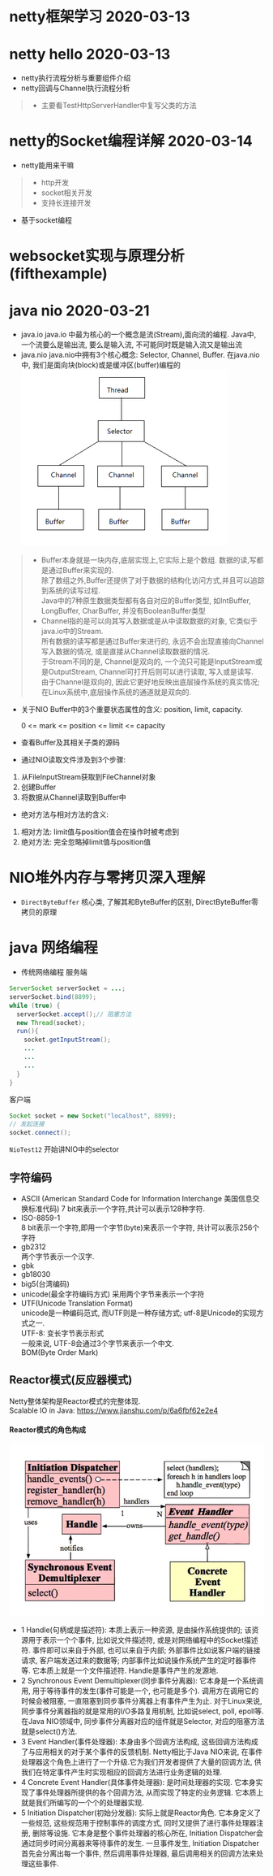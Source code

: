 # netty框架学习 2020-03-13
# netty hello 2020-03-13
- netty执行流程分析与重要组件介绍
- netty回调与Channel执行流程分析
>- 主要看TestHttpServerHandler中复写父类的方法

# netty的Socket编程详解 2020-03-14
- netty能用来干嘛
>- http开发
>- socket相关开发
>- 支持长连接开发

- 基于socket编程
# websocket实现与原理分析(fifthexample)

# java nio 2020-03-21
- java.io
java.io 中最为核心的一个概念是流(Stream),面向流的编程. Java中, 一个流要么是输出流, 要么是输入流, 不可能同时既是输入流又是输出流
- java.nio
java.nio中拥有3个核心概念: Selector, Channel, Buffer. 在java.nio中, 我们是面向块(block)或是缓冲区(buffer)编程的  
![nio](./nio.png)   
>- Buffer本身就是一块内存,底层实现上,它实际上是个数组. 数据的读,写都是通过Buffer来实现的.  
除了数组之外,Buffer还提供了对于数据的结构化访问方式,并且可以追踪到系统的读写过程.  
Java中的7种原生数据类型都有各自对应的Buffer类型, 如IntBuffer, LongBuffer, CharBuffer, 并没有BooleanBuffer类型
>- Channel指的是可以向其写入数据或是从中读取数据的对象, 它类似于java.io中的Stream.  
所有数据的读写都是通过Buffer来进行的, 永远不会出现直接向Channel写入数据的情况, 或是直接从Channel读取数据的情况.  
于Stream不同的是, Channel是双向的, 一个流只可能是InputStream或是OutputStream, Channel可打开后则可以进行读取, 写入或是读写.  
由于Channel是双向的, 因此它更好地反映出底层操作系统的真实情况;在Linux系统中,底层操作系统的通道就是双向的.  
- 关于NIO Buffer中的3个重要状态属性的含义: position, limit, capacity.
  
  0 <= mark <= position <= limit <= capacity  
- 查看Buffer及其相关子类的源码
- 通过NIO读取文件涉及到3个步骤:
1. 从FileInputStream获取到FileChannel对象  
2. 创建Buffer  
3. 将数据从Channel读取到Buffer中  
- 绝对方法与相对方法的含义:  
1. 相对方法: limit值与position值会在操作时被考虑到  
2. 绝对方法: 完全忽略掉limit值与position值  
# NIO堆外内存与零拷贝深入理解  
- `DirectByteBuffer` 核心类, 了解其和ByteBuffer的区别, DirectByteBuffer零拷贝的原理

# java 网络编程
- 传统网络编程
服务端
```java
ServerSocket serverSocket = ...;
serverSocket.bind(8899);
while (true) {
  serverSocket.accept();// 阻塞方法
  new Thread(socket);
  run(){
    socket.getInputStream();
    ...
    ...
    ...
  }
}
```
客户端
```java
Socket socket = new Socket("localhost", 8899);
// 发起连接
socket.connect();
```
`NioTest12` 开始讲NIO中的selector

## 字符编码
- ASCII (American Standard Code for Information Interchange 美国信息交换标准代码)
7 bit来表示一个字符,共计可以表示128种字符.  
- ISO-8859-1  
8 bit表示一个字符,即用一个字节(byte)来表示一个字符, 共计可以表示256个字符  
- gb2312  
两个字节表示一个汉字.  
- gbk  
- gb18030 
- big5(台湾编码)
- unicode(最全字符编码方式)  采用两个字节来表示一个字符
- UTF(Unicode Translation Format)  
unicode是一种编码范式, 而UTF则是一种存储方式; utf-8是Unicode的实现方式之一.  
UTF-8: 变长字节表示形式  
一般来说, UTF-8会通过3个字节来表示一个中文.  
BOM(Byte Order Mark)

## Reactor模式(反应器模式)  
Netty整体架构是Reactor模式的完整体现.  
Scalable IO in Java: https://www.jianshu.com/p/6a6fbf62e2e4  
#### Reactor模式的角色构成
![nio](./picture/reactor1.png)  
- 1 Handle(句柄或是描述符): 本质上表示一种资源, 是由操作系统提供的; 
该资源用于表示一个个事件, 比如说文件描述符, 或是对网络编程中的Socket描述符. 
事件即可以来自于外部, 也可以来自于内部; 外部事件比如说客户端的链接请求, 客户端发送过来的数据等; 内部事件比如说操作系统产生的定时器事件等. 它本质上就是一个文件描述符. Handle是事件产生的发源地.
- 2 Synchronous Event Demultiplexer(同步事件分离器): 它本身是一个系统调用, 用于等待事件的发生(事件可能是一个, 也可能是多个). 调用方在调用它的时候会被阻塞, 一直阻塞到同步事件分离器上有事件产生为止. 
对于Linux来说, 同步事件分离器指的就是常用的I/O多路复用机制, 比如说select, poll, epoll等.
在Java NIO领域中, 同步事件分离器对应的组件就是Selector, 对应的阻塞方法就是select()方法.
- 3 Event Handler(事件处理器): 本身由多个回调方法构成, 这些回调方法构成了与应用相关的对于某个事件的反馈机制. Netty相比于Java NIO来说, 在事件处理器这个角色上进行了一个升级.它为我们开发者提供了大量的回调方法, 
供我们在特定事件产生时实现相应的回调方法进行业务逻辑的处理.
- 4 Concrete Event Handler(具体事件处理器): 是时间处理器的实现. 它本身实现了事件处理器所提供的各个回调方法,
从而实现了特定的业务逻辑. 它本质上就是我们所编写的一个个的处理器实现.
- 5 Initiation Dispatcher(初始分发器): 实际上就是Reactor角色. 它本身定义了一些规范, 这些规范用于控制事件的调度方式, 同时又提供了进行事件处理器注册, 删除等设施.
它本身是整个事件处理器的核心所在, Initiation Dispatcher会通过同步时间分离器来等待事件的发生. 一旦事件发生, Initiation Dispatcher首先会分离出每一个事件, 然后调用事件处理器, 
最后调用相关的回调方法来处理这些事件.


  
